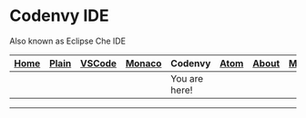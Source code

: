 # Codenvy IDE

Also known as Eclipse Che IDE

| [Home](README.md) | [Plain](PLAIN.md) | [VSCode](VSCODE.md) | [Monaco](MONACO.md) | Codenvy | [Atom](ATOM.md) | [About](ABOUT.md) | [More](MORE.md) |
|-------------------|-------------------|---------------------|---------------------|-----------------------|-----------------|-------------------|-----------------|
|                   |                   |                     |                     | You are here!         |                 |                   |                 |

---
